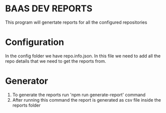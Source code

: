# BAAS DEV REPORTS
This program will genertate reports for all the configured repositories  

# Configuration
In the config folder we have repo.info.json. In this file we need to add all the repo details that we need to get the reports from.

# Generator
1. To generate the reports run 'npm run generate-report' command
2. After running this command the report is generated as csv file inside the reports folder

